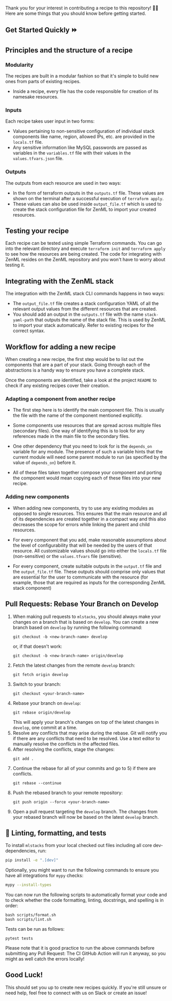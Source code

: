 Thank you for your interest in contributing a recipe to this repository! 🥳🙏
Here are some things that you should know before getting started.

## Get Started Quickly ⏩

## Principles and the structure of a recipe

### Modularity

The recipes are built in a modular fashion so that it's simple to build new ones
from parts of existing recipes.

- Inside a recipe, every file has the code responsible for creation of its
  namesake resources.

### Inputs

Each recipe takes user input in two forms:

- Values pertaining to non-sensitive configuration of individual stack
  components like name, region, allowed IPs, etc. are provided in the
  `locals.tf` file.
- Any sensitive information like MySQL passwords are passed as variables in the
  `variables.tf` file with their values in the `values.tfvars.json` file.

### Outputs

The outputs from each resource are used in two ways:

- In the form of terraform outputs in the `outputs.tf` file. These values are
  shown on the terminal after a successful execution of `terraform apply`.
- These values can also be used inside `output_file.tf` which is used to create
  the stack configuration file for ZenML to import your created resources.

## Testing your recipe

Each recipe can be tested using simple Terraform commands. You can go into the
relevant directory and execute `terraform init` and `terraform apply` to see how
the resources are being created. The code for integrating with ZenML resides on
the ZenML repository and you won't have to worry about testing it.

## Integrating with the ZenML stack

The integration with the ZenML stack CLI commands happens in two ways:

- The `output_file.tf` file creates a stack configuration YAML of all the
  relevant output values from the different resources that are created.
- You should add an output in the `outputs.tf` file with the name
  `stack-yaml-path` that outputs the name of the stack file. This is used by
  ZenML to import your stack automatically. Refer to existing recipes for the
  correct syntax.

## Workflow for adding a new recipe

When creating a new recipe, the first step would be to list out the components
that are a part of your stack. Going through each of the abstractions is a handy
way to ensure you have a complete stack.

Once the components are identified, take a look at the project `README` to check
if any existing recipes cover their creation.

### Adapting a component from another recipe

- The first step here is to identify the main component file. This is usually
  the file with the name of the component mentioned explicitly.

- Some components use resources that are spread across multiple files (secondary
  files). One way of identifying this is to look for any references made in the
  main file to the secondary files.

- One other dependency that you need to look for is the `depends_on` variable
  for any module. The presence of such a variable hints that the current module
  will need some parent module to run (as specified by the value of
  `depends_on`) before it.

- All of these files taken together compose your component and porting the
  component would mean copying each of these files into your new recipe.

### Adding new components

- When adding new components, try to use any existing modules as opposed to
  single resources. This ensures that the main resource and all of its
  dependencies are created together in a compact way and this also decreases the
  scope for errors while linking the parent and child resources.

- For every component that you add, make reasonable assumptions about the level
  of configurability that will be needed by the users of that resource. All
  customizable values should go into either the `locals.tf` file (non-sensitive)
  or the `values.tfvars` file (sensitive).

- For every component, create suitable outputs in the `output.tf` file and the
  `output_file.tf` file. These outputs should comprise only values that are
  essential for the user to communicate with the resource (for example, those
  that are required as inputs for the corresponding ZenML stack component)

## Pull Requests: Rebase Your Branch on Develop

1. When making pull requests to `mlstacks`, you should always make your changes
   on a branch that is based on `develop`. You can create a new branch based on
   `develop` by running the following command:
   ```
   git checkout -b <new-branch-name> develop
   ```
   or, if that doesn't work:
   ```
   git checkout -b <new-branch-name> origin/develop
   ```
2. Fetch the latest changes from the remote `develop` branch:
   ```
   git fetch origin develop
   ```
3. Switch to your branch:
   ```
   git checkout <your-branch-name>
   ```
4. Rebase your branch on `develop`:
   ```
   git rebase origin/develop
   ```
   This will apply your branch's changes on top of the latest changes in
   `develop`, one commit at a time.
5. Resolve any conflicts that may arise during the rebase. Git will notify you
   if there are any conflicts that need to be resolved. Use a text editor to
   manually resolve the conflicts in the affected files.
6. After resolving the conflicts, stage the changes:
   ```
   git add .
   ```
7. Continue the rebase for all of your commits and go to 5) if there are
   conflicts.
   ```
   git rebase --continue
   ```
8. Push the rebased branch to your remote repository:
   ```
   git push origin --force <your-branch-name>
   ```
9. Open a pull request targeting the `develop` branch. The changes from your
   rebased branch will now be based on the latest `develop` branch.

## 🧐 Linting, formatting, and tests

To install `mlstacks` from your local checked out files including all core
dev-dependencies, run:

```bash
pip install -e ".[dev]"
```

Optionally, you might want to run the following commands to ensure you have all
integrations for `mypy` checks:

```bash
mypy --install-types
```

You can now run the following scripts to automatically format your code and to
check whether the code formatting, linting, docstrings, and spelling is in
order:

```
bash scripts/format.sh
bash scripts/lint.sh
```

Tests can be run as follows:

```
pytest tests
```

Please note that it is good practice to run the above commands before submitting
any Pull Request: The CI GitHub Action will run it anyway, so you might as well
catch the errors locally!

## Good Luck!

This should set you up to create new recipes quickly. If you're still unsure or
need help, feel free to connect with us on Slack or create an issue!
